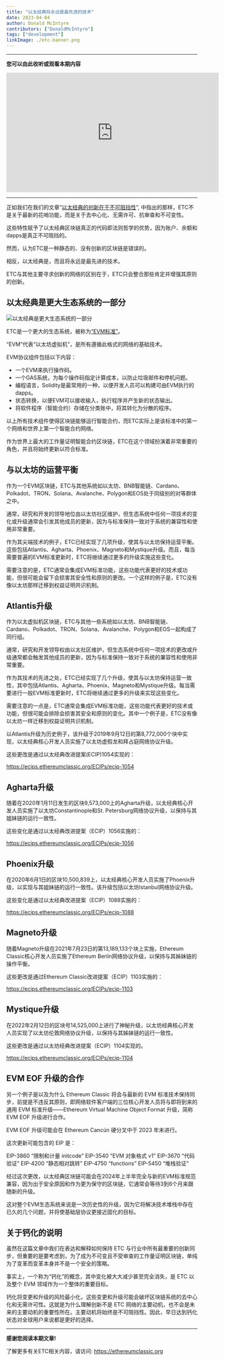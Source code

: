 ```yaml
---
title: "以太经典将永远是最先进的技术"
date: 2023-04-04
author: Donald McIntyre
contributors: ["DonaldMcIntyre"]
tags: ["development"]
linkImage: ./etc-banner.png
---
```


---
**您可以由此收听或观看本期内容**

<iframe width="560" height="315" src="https://www.youtube.com/embed/tVjFoqpwrFc" title="YouTube video player" frameborder="0" allow="accelerometer; autoplay; clipboard-write; encrypted-media; gyroscope; picture-in-picture; web-share" allowfullscreen></iframe>

---

正如我们在我们的文章“[以太经典的创新在于不可阻挡性](https://ethereumclassic.org/blog/2023-01-18-the-innovation-of-ethereum-classic-is-unstoppability)”, 中指出的那样，ETC不是关于最新的花哨功能，而是关于去中心化、无需许可、抗审查和不可变性。

这些特性赋予了以太经典区块链真正的代码即法则哲学的优势，因为账户、余额和dapps是真正不可阻挡的。

然而，认为ETC是一种静态的、没有创新的区块链是错误的。

相反，以太经典是，而且将永远是最先进的技术。

ETC与其他主要寻求创新的网络的区别在于，ETC只会整合那些肯定并增强其原则的创新。

## 以太经典是更大生态系统的一部分

![以太经典是更大生态系统的一部分](./etc-banner.png)

ETC是一个更大的生态系统，被称为[“EVM标准”](https://ethereumclassic.org/blog/2022-12-06-ethereum-virtual-machine-blockchains-and-ethereum-classic)。

“EVM”代表“以太坊虚拟机”，是所有遵循此格式的网络的基础技术。

EVM协议组件包括以下内容：

- 一个EVM来执行操作码。
- 一个GAS系统，为每个操作码指定计算成本，以防止垃圾邮件和停机问题。
- 编程语言，Solidity是最常用的一种，以便开发人员可以构建可由EVM执行的dapps。
- 状态转换，以便EVM可以接收输入，执行程序并产生新的状态输出。
- 将软件程序（智能合约）存储在分类账中，将其转化为分散的程序。

以上所有技术组件使得区块链能够运行智能合约，而ETC实际上是该标准中的第一个网络和世界上第一个智能合约网络。

作为世界上最大的工作量证明智能合约区块链，ETC在这个领域扮演着非常重要的角色，并且将始终更新以符合标准。

## 与以太坊的运营平衡

作为一个EVM区块链，ETC与其他系统如以太坊、BNB智能链、Cardano、Polkadot、TRON、Solana、Avalanche、Polygon和EOS处于同级别的对等群体之中。

通常，研究和开发的领导地位由以太坊社区维护，但生态系统中任何一项技术的变化或升级通常会引发其他成员的更新，因为与标准保持一致对于系统的兼容性和使用非常重要。

作为其尖端技术的例子，ETC已经实现了几项升级，使其与以太坊保持运营平衡。这些包括Atlantis、Agharta、Phoenix、Magneto和Mystique升级。而且，每当需要普遍的EVM标准更新时，ETC将继续通过更多的升级实施这些变化。

需要注意的是，ETC通常会集成EVM标准功能，这些功能代表更好的技术或功能，但很可能会留下会损害其安全性和原则的更改。一个这样的例子是，ETC没有像以太坊那样迁移到权益证明共识机制。

## Atlantis升级

作为以太虚拟机区块链，ETC与其他一些系统如以太坊、BNB智能链、Cardano、Polkadot、TRON、Solana、Avalanche、Polygon和EOS一起构成了同行组。

通常，研究和开发领导权由以太社区维护，但生态系统中任何一项技术的更改或升级通常都会触发其他成员的更新，因为与标准保持一致对于系统的兼容性和使用非常重要。

作为其技术的先进之处，ETC已经实现了几个升级，使其与以太坊保持运营一致性，其中包括Atlantis、Agharta、Phoenix、Magneto和Mystique升级。每当需要进行一般EVM标准更新时，ETC将继续通过更多的升级来实现这些变化。

需要注意的一点是，ETC通常会集成EVM标准功能，这些功能代表更好的技术或功能，但很可能会排除会损害其安全和原则的变化。其中一个例子是，ETC没有像以太坊一样迁移到权益证明共识机制。

以Atlantis升级为历史例子，该升级于2019年9月12日的第8,772,000个块中实现，以太经典核心开发人员实施了以太坊虚假龙和拜占庭网络协议升级。

这些更改是通过以太经典改进提案(ECIP)1054实现的：

https://ecips.ethereumclassic.org/ECIPs/ecip-1054

## Agharta升级

随着在2020年1月11日发生的区块9,573,000上的Agharta升级，以太经典核心开发人员实施了以太坊Constantinople和St. Petersburg网络协议升级，以保持与其姐妹链的运行一致性。

这些变化是通过以太经典改进提案（ECIP）1056实施的：

https://ecips.ethereumclassic.org/ECIPs/ecip-1056

## Phoenix升级

在2020年6月1日的区块10,500,839上，以太经典核心开发人员实施了Phoenix升级，以实现与其姐妹链的运行一致性。该升级包括以太坊Istanbul网络协议升级。

这些变化是通过以太经典改进提案（ECIP）1088实施的：

https://ecips.ethereumclassic.org/ECIPs/ecip-1088

## Magneto升级

随着Magneto升级在2021年7月23日的第13,189,133个块上实施，Ethereum Classic核心开发人员实施了Ethereum Berlin网络协议升级，以保持与其姊妹链的操作平衡。

这些更改是通过Ethereum Classic改进提案（ECIP）1103实施的：

https://ecips.ethereumclassic.org/ECIPs/ecip-1103

## Mystique升级

在2022年2月12日的区块号14,525,000上进行了神秘升级，以太坊经典核心开发人员实现了以太坊伦敦网络协议升级，以保持与其姊妹链的运行一致性。

这些更改是通过以太坊经典改进提案（ECIP）1104实现的。

https://ecips.ethereumclassic.org/ECIPs/ecip-1104

## EVM EOF 升级的合作

另一个例子是以及为什么 Ethereum Classic 将会与最新的 EVM 标准技术保持同步，前提是不违反其原则，即网络软件客户端的三位核心开发人员将与即将到来的通用 EVM 标准升级——Ethereum Virtual Machine Object Format 升级，简称 EVM EOF 升级进行合作。

EVM EOF 升级可能会在 Ethereum Cancún 硬分叉中于 2023 年末进行。

这次更新可能包含的 EIP 是：

EIP-3860 “限制和计量 initcode”
EIP-3540 “EVM 对象格式 v1”
EIP-3670 “代码验证”
EIP-4200 “静态相对跳转”
EIP-4750 “functions”
EIP-5450 “堆栈验证”

经过这次更改，以太经典区块链可能会在2024年上半年完全与新的EVM标准规范兼容，因为出于安全原因和作为更为保守的区块链，它通常会等待3到6个月来跟随新的升级。

这对整个EVM生态系统来说是一次历史性的升级，因为它将解决技术堆栈中存在已久的几个问题，并将使基础层协议更接近固化的目标。

## 关于钙化的说明

虽然在这篇文章中我们在表达和解释如何保持 ETC 与行业中所有最重要的创新同步，但重要的是要考虑到，为了成为不可变且不受审查的工作量证明区块链，单纯为了变革而变革本身并不是一个安全的策略。

事实上，一个称为“钙化”的概念，其中变化被大大减少甚至完全消失，是 ETC 以及整个 EVM 领域作为一个整体的重要目标。

钙化将变更和升级的风险最小化，这些变更和升级可能会破坏区块链系统的去中心化和无需许可性。这就是为什么理解创新不是 ETC 网络的主要动机，也不会是未来的主要动机的重要性所在。主要动机将始终是不可阻挡性。因此，早日达到钙化状态对全球用户来说都是更好的选择。

---

**感谢您阅读本期文章!**

了解更多有关ETC相关内容，请访问: https://ethereumclassic.org
